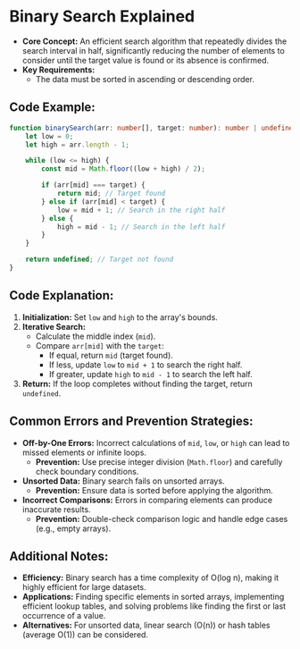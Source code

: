# Binary Search Explained

- **Core Concept:** An efficient search algorithm that repeatedly divides the search interval in half, significantly reducing the number of elements to consider until the target value is found or its absence is confirmed.
- **Key Requirements:**
    - The data must be sorted in ascending or descending order.

## Code Example:

```ts
function binarySearch(arr: number[], target: number): number | undefined {
    let low = 0;
    let high = arr.length - 1;

    while (low <= high) {
        const mid = Math.floor((low + high) / 2);

        if (arr[mid] === target) {
            return mid; // Target found
        } else if (arr[mid] < target) {
            low = mid + 1; // Search in the right half
        } else {
            high = mid - 1; // Search in the left half
        }
    }

    return undefined; // Target not found
}
```

## Code Explanation:
1. **Initialization:** Set `low` and `high` to the array's bounds.
2. **Iterative Search:**
   - Calculate the middle index (`mid`).
   - Compare `arr[mid]` with the `target`:
     - If equal, return `mid` (target found).
     - If less, update `low` to `mid + 1` to search the right half.
     - If greater, update `high` to `mid - 1` to search the left half.
3. **Return:** If the loop completes without finding the target, return `undefined`.

## Common Errors and Prevention Strategies:
- **Off-by-One Errors:** Incorrect calculations of `mid`, `low`, or `high` can lead to missed elements or infinite loops.
  - **Prevention:** Use precise integer division (`Math.floor`) and carefully check boundary conditions.
- **Unsorted Data:** Binary search fails on unsorted arrays.
  - **Prevention:** Ensure data is sorted before applying the algorithm.
- **Incorrect Comparisons:** Errors in comparing elements can produce inaccurate results.
  - **Prevention:** Double-check comparison logic and handle edge cases (e.g., empty arrays).

## Additional Notes:
- **Efficiency:** Binary search has a time complexity of O(log n), making it highly efficient for large datasets.
- **Applications:** Finding specific elements in sorted arrays, implementing efficient lookup tables, and solving problems like finding the first or last occurrence of a value.
- **Alternatives:** For unsorted data, linear search (O(n)) or hash tables (average O(1)) can be considered.